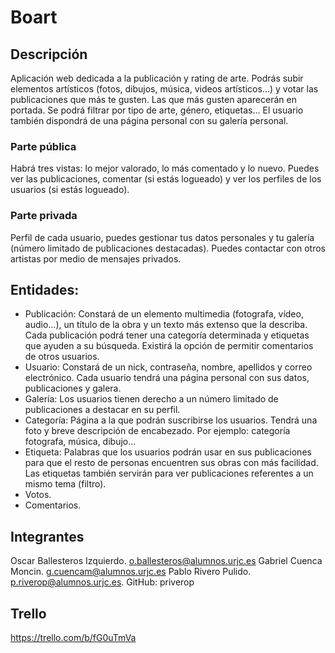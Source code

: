 # Boart

## Descripción
Aplicación web dedicada a la publicación y rating de arte. Podrás subir elementos artísticos (fotos, dibujos, música, videos artísticos...) y votar las publicaciones que más te gusten. Las que más gusten aparecerán en portada. Se podrá filtrar por tipo de arte, género, etiquetas... El usuario también dispondrá de una página personal con su galería personal. 

### Parte pública
Habrá tres vistas: lo mejor valorado, lo más comentado y lo nuevo.
Puedes ver las publicaciones, comentar (si estás logueado) y ver los perfiles de los usuarios (si estás logueado).

### Parte privada
Perfil de cada usuario, puedes gestionar tus datos personales y tu galería (número limitado de publicaciones destacadas).
Puedes contactar con otros artistas por medio de mensajes privados.

## Entidades:

* Publicación: Constará de un elemento multimedia (fotografa, vídeo, audio...), un título de la obra y un texto más extenso que la describa. Cada publicación podrá tener una categoría determinada y etiquetas que ayuden a su búsqueda. Existirá la opción de permitir comentarios de otros usuarios.
* Usuario: Constará de un nick, contraseña, nombre, apellidos y correo electrónico. Cada usuario tendrá una página personal con sus datos, publicaciones y galera.
* Galería: Los usuarios tienen derecho a un número limitado de publicaciones a destacar en su perfil.
* Categoría: Página a la que podrán suscribirse los usuarios. Tendrá una foto y breve descripción de encabezado. Por ejemplo: categoría fotografa, música, dibujo...
* Etiqueta: Palabras que los usuarios podrán usar en sus publicaciones para que el resto de personas encuentren sus obras con más facilidad. Las etiquetas también servirán para ver publicaciones referentes a un mismo tema (filtro).
* Votos.
* Comentarios.

## Integrantes 
Oscar Ballesteros Izquierdo. o.ballesteros@alumnos.urjc.es
Gabriel Cuenca Moncin. g.cuencam@alumnos.urjc.es
Pablo Rivero Pulido. p.riverop@alumnos.urjc.es. GitHub: priverop

## Trello
https://trello.com/b/fG0uTmVa
